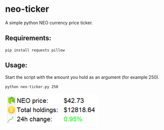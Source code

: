 # neo-ticker
A simple python NEO currency price ticker.

## Requirements:
```
pip install requests pillow
```
## Usage:
Start the script with the amount you hold as an argument (for example 250).
```
python neo-ticker.py 250
```
![Alt text](scrn_neo.png?raw=true "scrn_neo")
